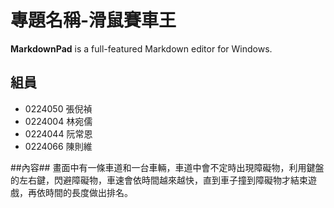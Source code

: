 # 專題名稱-滑鼠賽車王 #

**MarkdownPad** is a full-featured Markdown editor for Windows.

## 組員 ##
- 0224050 張倪禎
- 0224004 林宛儒
- 0224044 阮常恩
- 0224066 陳則維


##內容##
畫面中有一條車道和一台車輛，車道中會不定時出現障礙物，利用鍵盤的左右鍵，閃避障礙物，車速會依時間越來越快，直到車子撞到障礙物才結束遊戲，再依時間的長度做出排名。
